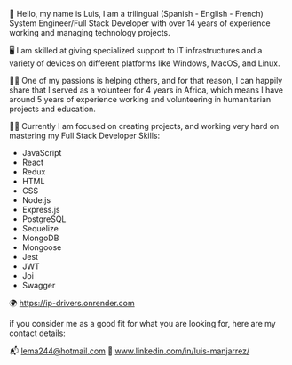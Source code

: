 👋 Hello, my name is Luis, I am a trilingual (Spanish - English - French) System Engineer/Full Stack Developer with over 14 years of experience working and managing technology projects.

🖥 I am skilled at giving specialized support to IT infrastructures and a variety of devices on different platforms like Windows, MacOS, and Linux.

🐱‍🏍 One of my passions is helping others, and for that reason, I can happily share that I served as a volunteer for 4 years in Africa, which means I have around 5 years of experience working and volunteering in humanitarian projects and education.

👨‍💻 Currently I am focused on creating projects, and working very hard on mastering my Full Stack Developer Skills:
- JavaScript
- React
- Redux
- HTML
- CSS
- Node.js
- Express.js
- PostgreSQL
- Sequelize
- MongoDB
- Mongoose
- Jest
- JWT
- Joi
- Swagger

🌍 https://ip-drivers.onrender.com

if you consider me as a good fit for what you are looking for, here are my contact details:

📬 lema244@hotmail.com
🔗 www.linkedin.com/in/luis-manjarrez/

<!--
**Lemanetwork/Lemanetwork** is a ✨ _special_ ✨ repository because its `README.md` (this file) appears on your GitHub profile.

Here are some ideas to get you started:

- 🔭 I’m currently working on ...
- 🌱 I’m currently learning ...
- 👯 I’m looking to collaborate on ...
- 🤔 I’m looking for help with ...
- 💬 Ask me about ...
- 📫 How to reach me: ...
- 😄 Pronouns: ...
- ⚡ Fun fact: ...
-->

